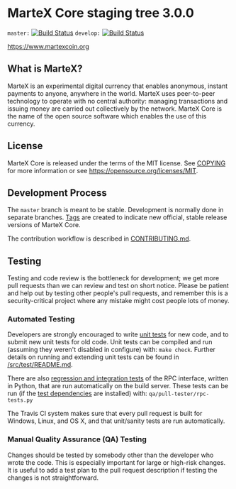 MarteX Core staging tree 3.0.0
===============================

`master:` [![Build Status](https://travis-ci.org/martexcoin/martexcoin.svg?branch=master)](https://travis-ci.org/martexcoin/martexcoin) `develop:` [![Build Status](https://travis-ci.org/martexcoin/martexcoin.svg?branch=develop)](https://travis-ci.org/martexcoin/martexcoin/branches)

https://www.martexcoin.org


What is MarteX?
----------------

MarteX is an experimental digital currency that enables anonymous, instant
payments to anyone, anywhere in the world. MarteX uses peer-to-peer technology
to operate with no central authority: managing transactions and issuing money
are carried out collectively by the network. MarteX Core is the name of the open
source software which enables the use of this currency.


License
-------

MarteX Core is released under the terms of the MIT license. See [COPYING](COPYING) for more
information or see https://opensource.org/licenses/MIT.

Development Process
-------------------

The `master` branch is meant to be stable. Development is normally done in separate branches.
[Tags](https://github.com/martexcoin/martexcoin/tags) are created to indicate new official,
stable release versions of MarteX Core.

The contribution workflow is described in [CONTRIBUTING.md](CONTRIBUTING.md).

Testing
-------

Testing and code review is the bottleneck for development; we get more pull
requests than we can review and test on short notice. Please be patient and help out by testing
other people's pull requests, and remember this is a security-critical project where any mistake might cost people
lots of money.

### Automated Testing

Developers are strongly encouraged to write [unit tests](src/test/README.md) for new code, and to
submit new unit tests for old code. Unit tests can be compiled and run
(assuming they weren't disabled in configure) with: `make check`. Further details on running
and extending unit tests can be found in [/src/test/README.md](/src/test/README.md).

There are also [regression and integration tests](/qa) of the RPC interface, written
in Python, that are run automatically on the build server.
These tests can be run (if the [test dependencies](/qa) are installed) with: `qa/pull-tester/rpc-tests.py`

The Travis CI system makes sure that every pull request is built for Windows, Linux, and OS X, and that unit/sanity tests are run automatically.

### Manual Quality Assurance (QA) Testing

Changes should be tested by somebody other than the developer who wrote the
code. This is especially important for large or high-risk changes. It is useful
to add a test plan to the pull request description if testing the changes is
not straightforward.
